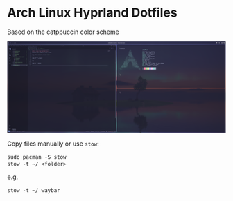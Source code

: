 # Arch Linux Hyprland Dotfiles
Based on the catppuccin color scheme

![Screenshot](screenshot.png?raw=true "Screenshot")

Copy files manually or use `stow`:
```
sudo pacman -S stow
stow -t ~/ <folder>
```
e.g.
```
stow -t ~/ waybar
```
